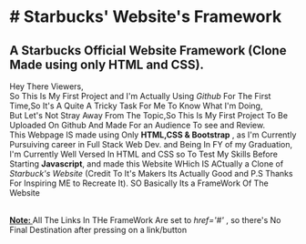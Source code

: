 <h1># Starbucks' Website's Framework</h1>
<h2>A Starbucks Official Website Framework (Clone Made using only HTML and CSS).</h2>
Hey There Viewers,<br>
  So This Is My First Project and I'm Actually Using <em>Github</em> For The First Time,So It's A Quite A Tricky Task For Me To Know What I'm Doing,<br>
  But Let's Not Stray Away From The Topic,So This Is My First Project To Be Uploaded On Github And Made For an Audience To see and Review.<br>
  This Webpage IS made using Only <strong>HTML,CSS & Bootstrap</strong> , as I'm Currently Pursuiving career in Full Stack Web Dev. and Being In FY of my Graduation,
  I'm Currently Well Versed In HTML and CSS so To Test My Skills Before Starting <strong>Javascript</strong>, and made this Website WHich IS ACtually a Clone of
  <em>Starbuck's Website</em> (Credit To It's Makers Its Actually Good and P.S Thanks For Inspiring ME to Recreate It). SO Basically Its a FrameWork Of The Website<br><br>
  
 <b><u> Note: </u></b> All The Links In THe FrameWork Are set to <em>href='#'</em> , so there's No Final Destination after pressing on a link/button
